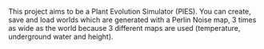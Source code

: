 This project aims to be a Plant Evolution Simulator (PlES). 
You can create, save and load worlds which are generated with a Perlin Noise map, 3 times as wide as the world because 3 different maps are used (temperature, underground water and height).
